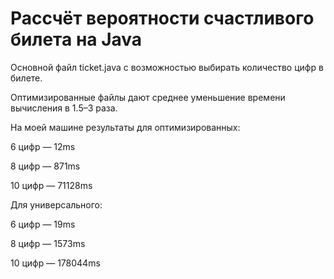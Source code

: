 # Рассчёт вероятности счастливого билета на Java

Основной файл ticket.java с возможностью выбирать количество цифр в билете.


Оптимизированные файлы дают среднее уменьшение времени вычисления в 1.5–3 раза.


На моей машине результаты для оптимизированных:

6 цифр — 12ms

8 цифр — 871ms

10 цифр — 71128ms


Для универсального:

6 цифр — 19ms

8 цифр — 1573ms

10 цифр — 178044ms
